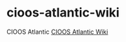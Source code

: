 # cioos-atlantic-wiki
CIOOS Atlantic
[CIOOS Atlantic Wiki](https://github.com/cioos-atlantic/cioos-atlantic-wiki/wiki)
